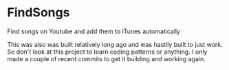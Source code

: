 FindSongs
=========

Find songs on Youtube and add them to iTunes automatically

This was also was built relatively long ago and was hastily built to just work. So don't look at this project to learn coding patterns or anything. I only made a couple of recent commits to get it building and working again.
